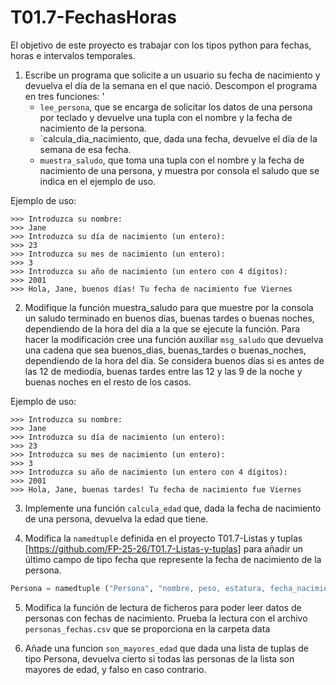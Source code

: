 # T01.7-FechasHoras
El objetivo de este proyecto es trabajar con los tipos python para fechas, horas e intervalos temporales.

1. Escribe un programa que solicite a un usuario su fecha de nacimiento y devuelva el día de la semana en el que nació. Descompon el programa en tres funciones: '
   * `lee_persona`, que se encarga de solicitar los datos de una persona por teclado y devuelve una tupla con el nombre y la fecha de nacimiento de la persona.
   * `calcula_dia_nacimiento, que, dada una fecha, devuelve el día de la semana de esa fecha.
   * `muestra_saludo`, que toma una tupla con el nombre y la fecha de nacimiento de una persona, y muestra por consola el saludo que se indica en el ejemplo de uso. 

Ejemplo de uso:
```
>>> Introduzca su nombre:
>>> Jane
>>> Introduzca su día de nacimiento (un entero):
>>> 23
>>> Introduzca su mes de nacimiento (un entero):
>>> 3
>>> Introduzca su año de nacimiento (un entero con 4 dígitos):
>>> 2001
>>> Hola, Jane, buenos días! Tu fecha de nacimiento fue Viernes
```
2. Modifique la función muestra_saludo para que muestre por la consola un saludo terminado en buenos días, buenas tardes o buenas noches, dependiendo de la hora del día a la que se ejecute la función. Para hacer la modificación cree una función auxiliar `msg_saludo` que devuelva una cadena que sea buenos_dias, buenas_tardes o buenas_noches, dependiendo de la hora del día. Se considera buenos días si es antes de las 12 de mediodía, buenas tardes entre las 12 y las 9 de la noche y buenas noches en el resto de los casos.
 
Ejemplo de uso:
```
>>> Introduzca su nombre:
>>> Jane
>>> Introduzca su día de nacimiento (un entero):
>>> 23
>>> Introduzca su mes de nacimiento (un entero):
>>> 3
>>> Introduzca su año de nacimiento (un entero con 4 dígitos):
>>> 2001
>>> Hola, Jane, buenas tardes! Tu fecha de nacimiento fue Viernes
```
3. Implemente una función `calcula_edad` que, dada la fecha de nacimiento de una persona, devuelva la edad que tiene.

4. Modifica la `namedtuple` definida en el proyecto T01.7-Listas y tuplas [https://github.com/FP-25-26/T01.7-Listas-y-tuplas]  para añadir un último campo de tipo fecha que represente la fecha de nacimiento de la persona.

```python
Persona = namedtuple ("Persona", "nombre, peso, estatura, fecha_nacimiento")
```
5. Modifica la función de lectura de ficheros para poder leer datos de personas con fechas de nacimiento. Prueba la lectura con el archivo `personas_fechas.csv` que se proporciona en la carpeta data

6. Añade una funcion `son_mayores_edad` que dada una lista de tuplas de tipo Persona, devuelva cierto si todas las personas de la lista son mayores de edad, y falso en caso contrario.


